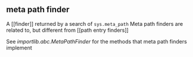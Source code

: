 ## meta path finder
A [[finder]] returned by a search of `sys.meta_path`
Meta path finders are related to, but different from [[path entry finders]]

See *importlib.abc.MetaPathFinder* for the methods that meta path finders implement